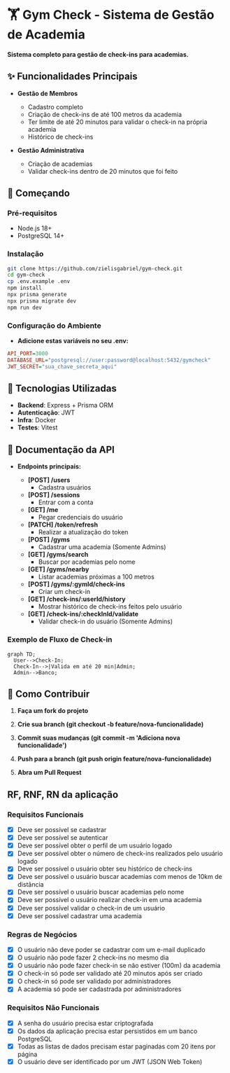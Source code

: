 # 🏋️ Gym Check - Sistema de Gestão de Academia

#### Sistema completo para gestão de check-ins para academias.

## ✨ Funcionalidades Principais

- **Gestão de Membros**
  - Cadastro completo
  - Criação de check-ins de até 100 metros da academia
  - Ter limite de até 20 minutos para validar o check-in na própria academia
  - Histórico de check-ins

- **Gestão Administrativa**
  - Criação de academias
  - Validar check-ins dentro de 20 minutos que foi feito

## 🚀 Começando

### Pré-requisitos

- Node.js 18+
- PostgreSQL 14+

### Instalação

```bash
git clone https://github.com/zielisgabriel/gym-check.git
cd gym-check
cp .env.example .env
npm install
npx prisma generate
npx prisma migrate dev
npm run dev
```

### Configuração do Ambiente
- **Adicione estas variáveis no seu .env:**
```ini
API_PORT=3000
DATABASE_URL="postgresql://user:password@localhost:5432/gymcheck"
JWT_SECRET="sua_chave_secreta_aqui"
```

## 🔧 Tecnologias Utilizadas
- **Backend**: Express + Prisma ORM
- **Autenticação**: JWT
- **Infra**: Docker
- **Testes**: Vitest

## 📄 Documentação da API
- **Endpoints principais:**

    - **[POST] /users**
        - Cadastra usuários
    - **[POST] /sessions**
        - Entrar com a conta
    - **[GET] /me**
        - Pegar credenciais do usuário
    - **[PATCH] /token/refresh**
        - Realizar a atualização do token
    - **[POST] /gyms**
        - Cadastrar uma academia (Somente Admins)
    - **[GET] /gyms/search**
        - Buscar por academias pelo nome
    - **[GET] /gyms/nearby**
        - Listar academias próximas a 100 metros
    - **[POST] /gyms/:gymId/check-ins**
        - Criar um check-in
    - **[GET] /check-ins/:userId/history**
        - Mostrar histórico de check-ins feitos pelo usuário
    - **[GET] /check-ins/:checkInId/validate**
        - Validar check-in do usuário (Somente Admins)

### Exemplo de Fluxo de Check-in
```mermaid
graph TD;
  User-->Check-In;
  Check-In-->|Valida em até 20 min|Admin;
  Admin-->Banco;
```
    
## 🤝 Como Contribuir
1. **Faça um fork do projeto**

2. **Crie sua branch (git checkout -b feature/nova-funcionalidade)**

3. **Commit suas mudanças (git commit -m 'Adiciona nova funcionalidade')**

4. **Push para a branch (git push origin feature/nova-funcionalidade)**

5. **Abra um Pull Request**

## **RF, RNF, RN da aplicação**

### Requisitos Funcionais
- [x] Deve ser possível se cadastrar
- [x] Deve ser possível se autenticar
- [x] Deve ser possível obter o perfil de um usuário logado
- [x] Deve ser possível obter o número de check-ins realizados pelo usuário logado
- [x] Deve ser possível o usuário obter seu histórico de check-ins
- [x] Deve ser possível o usuário buscar academias com menos de 10km de distância
- [x] Deve ser possível o usuário buscar academias pelo nome
- [x] Deve ser possível o usuário realizar check-in em uma academia
- [x] Deve ser possível validar o check-in de um usuário
- [x] Deve ser possível cadastrar uma academia

### Regras de Negócios
- [x] O usuário não deve poder se cadastrar com um e-mail duplicado
- [x] O usuário não pode fazer 2 check-ins no mesmo dia
- [x] O usuário não pode fazer check-in se não estiver (100m) da academia
- [x] O check-in só pode ser validado até 20 minutos após ser criado
- [x] O check-in só pode ser validado por administradores
- [x] A academia só pode ser cadastrada por administradores

### Requisitos Não Funcionais
- [x] A senha do usuário precisa estar criptografada
- [x] Os dados da aplicação precisa estar persistidos em um banco PostgreSQL
- [x] Todas as listas de dados precisam estar paginadas com 20 itens por página
- [x] O usuário deve ser identificado por um JWT (JSON Web Token)